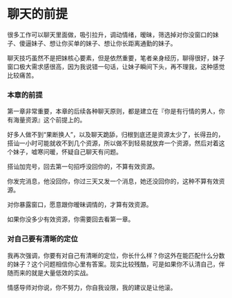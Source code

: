 # 聊天的前提

很多工作可以聊天里面做，吸引拉升，调动情绪，暧昧，筛选掉对你没窗口的妹子、傻逼妹子、想让你买单的妹子、想让你长距离通勤的妹子。

聊天技巧虽然不是把妹核心要素，但是依然重要，笔者亲身经历，聊得很好，妹子窗口极大需求感很高，因为我说错一句话，让妹子瞬间下头，再不理我，这种感觉比较痛苦。

### 本章的前提

第一章非常重要，本章的后续各种聊天原则，都是建立在『你是有行情的男人，你有海量资源』这个前提上的。

好多人做不到“果断换人”，以及聊天跪舔，归根到底还是资源太少了，长得丑的，搭讪一小时可能就收不到几个资源，所以做不到轻易就放弃一个资源，然后对着这个妹子，嘘寒问暖，怀疑自己聊天有问题。

搭讪加完号，回去第一句招呼没回你的，不算有效资源。

你发完消息，他没回你，你过三天又发一个消息，她还没回你的，这种不算有效资源。

对你暴露窗口，愿意跟你暧昧调情的，才算有效资源。

如果你没多少有效资源，你需要回去看第一章。

### 对自己要有清晰的定位

我再次强调，你要有对自己有清晰的定位，你长什么样？你这外在能匹配什么分数的妹子？这个问题相信你心里有答案。现实比较残酷，可是如果你不认清自己，伴随而来的就是大量低效的实战。

情感导师对你说，你不努力，你自我设限，我的建议是让他滚。
